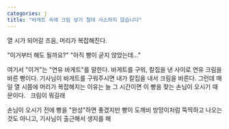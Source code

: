 ```yaml
---
categories: j
title: "바게트 속에 크림 넣기 절대 사소하지 않습니다"
---
```

열 시가 되어갈 즈음, 머리가 복잡해진다.

"이거부터 해도 될까요?"
"아직 빵이 굳지 않았는데..."

여기서 "이거"는 "연유 바게트"를 말한다. 바게트를 구워, 칼집을 낸 사이로 연유 크림을 바른 빵이다. 기사님이 바게트를 구워주시면 내가 칼집을 내서 크림을 바른다. 그런데 매일 열 시쯤에 머리가 복잡해지는 이유는 늘 그 시간이면 이 빵을 찾는 손님이 오시기 때문이다.
&nbsp;
크림이 뭐길래


손님이 오시기 전에 빵을 "완성"하면 좋겠지만 빵이 도깨비 방망이처럼 뚝딱하고 나오는 것도 아니고, 기사님이 출근해서 생지를 해